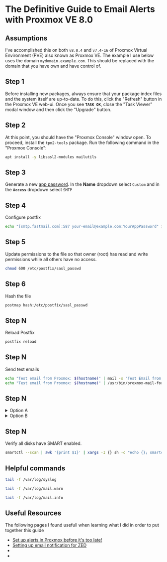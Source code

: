 # The Definitive Guide to Email Alerts with Proxmox VE 8.0

## Assumptions
I've accomplished this on both `v8.0.4` and `v7.4-16` of Proxmox Virtual Environment (PVE) also known as Proxmox VE. 
The example I use below uses the domain `mydomain.example.com`. This should be replaced with the domain that you have 
own and have control of.

## Step 1
Before installing new packages, always ensure that your package index files and 
the system itself are up-to-date. To do this, click the "Refresh" button in the 
Proxmox VE web-ui. Once you see **`TASK OK`**, close the "Task Viewer" modal 
window and then click the "Upgrade" button.

## Step 2
At this point, you should have the "Proxmox Console" window open.
To proceed, install the `tpm2-tools` package. Run the following command in the 
"Proxmox Console":
```bash
apt install -y libsasl2-modules mailutils
```
## Step 3
Generate a new [app password](https://www.fastmail.help/hc/en-us/articles/360058752854-App-passwords). 
In the **Name** dropdown select `Custom` and in the **`Access`** dropdown select `SMTP`

## Step 4
Configure postfix
```bash
echo "[smtp.fastmail.com]:587 your-email@example.com:YourAppPassword" > /etc/postfix/sasl_passwd
```

## Step 5
Update permissions to the file so that owner (root) has read and write permissions while all others have no access.
```bash
chmod 600 /etc/postfix/sasl_passwd
```
## Step 6
Hash the file
```bash
postmap hash:/etc/postfix/sasl_passwd
```

## Step N
Reload Postfix
```bash
postfix reload
```

## Step N
Send test emails
```bash
echo "Test email from Proxmox: $(hostname)" | mail -s "Test Email from Proxmox" root
echo "Test email from Proxmox: $(hostname)" | /usr/bin/proxmox-mail-forward
```

## Step N
<details>
<summary>Option A</summary>
Change the finger information for the `root` user.
  
```bash
chfn --full-name "Display Name" root
```
</details>

<details>
<summary>Option B</summary>
Use Postfix PCRE to change the root user display name on emails sent from postfix.
  
### Option B Step N
```bash
apt install -y postfix-pcre
```

### Option B Step N
/etc/postfix/smtp_header_check
```conf
/^From: (.*) (.*)$/ REPLACE From: EmailDisplayName $2
```

### Option B Step N
Hash the file
```bash
postmap hash:/etc/postfix/smtp_header_checks
```

### Option B Step N
Add the following line to the end of the `/etc/postfix/main.cf` file
```conf
smtp_header_checks = pcre:/etc/postfix/smtp_header_checks
```
</details>

## Step N
Verify all disks have SMART enabled.
```bash
smartctl --scan | awk '{print $1}' | xargs -I {} sh -c "echo {}; smartctl -i {} | grep 'SMART support is:'"
```

## Helpful commands
```bash
tail -f /var/log/syslog
```
```bash
tail -f /var/log/mail.warn
```
```bash
tail -f /var/log/mail.info
```

## Useful Resources
The following pages I found usefull when learning what I did in order to put together this guide
- [Set up alerts in Proxmox before it's too late!](https://web.archive.org/web/20230901194249/https://technotim.live/posts/proxmox-alerts/)
- [Setting up email notification for ZED](https://web.archive.org/web/20230815011914/https://old.reddit.com/r/Proxmox/comments/15puwzc/setting_up_email_notification_for_zed/)
- [](https://forum.proxmox.com/threads/get-postfix-to-send-notifications-email-externally.59940/)
- [](https://i12bretro.github.io/tutorials/0717.html)
